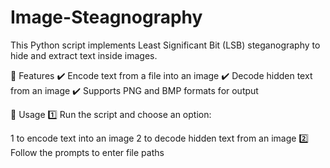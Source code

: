 # Image-Steagnography

This Python script implements Least Significant Bit (LSB) steganography to hide and extract text inside images.

📌 Features
✔️ Encode text from a file into an image
✔️ Decode hidden text from an image
✔️ Supports PNG and BMP formats for output

🚀 Usage
1️⃣ Run the script and choose an option:

1 to encode text into an image
2 to decode hidden text from an image
2️⃣ Follow the prompts to enter file paths
